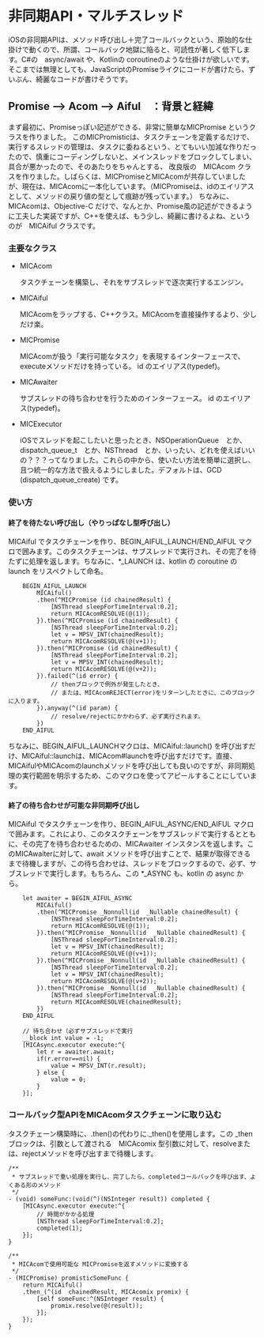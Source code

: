 # 非同期API・マルチスレッド

iOSの非同期APIは、メソッド呼び出し＋完了コールバックという、原始的な仕掛けで動くので、所謂、コールバック地獄に陥ると、可読性が著しく低下します。C#の　async/await や、Kotlinの coroutineのような仕掛けが欲しいです。そこまでは無理としても、JavaScriptのPromiseライクにコードが書けたら、ずいぶん、綺麗なコードが書けそうです。


## Promise --> Acom --> Aiful　：背景と経緯

まず最初に、Promiseっぽい記述ができる、非常に簡単なMICPromise というクラスを作りました。
このMICPromisticは、タスクチェーンを定義するだけで、実行するスレッドの管理は、タスクに委ねるという、とてもいい加減な作りだったので、慎重にコーディングしないと、メインスレッドをブロックしてしまい、具合が悪かったので、そのあたりをちゃんとする、
改良版の　MICAcom クラスを作りました。しばらくは、MICPromiseとMICAcomが共存していましたが、現在は、MICAcomに一本化しています。（MICPromiseは、id<IMICAcom>のエイリアスとして、メソッドの戻り値の型として痕跡が残っています。）
ちなみに、MICAcomは、Objective-C だけで、なんとか、Promise風の記述ができるように工夫した実装ですが、C++を使えば、もう少し、綺麗に書けるよね、というのが　MICAiful クラスです。

### 主要なクラス

- MICAcom

    タスクチェーンを構築し、それをサブスレッドで逐次実行するエンジン。

- MICAiful

    MICAcomをラップする、C++クラス。MICAcomを直接操作するより、少しだけ楽。

- MICPromise

    MICAcomが扱う「実行可能なタスク」を表現するインターフェースで、executeメソッドだけを持っている。
    id<IMICAcom> のエイリアス(typedef)。
    
- MICAwaiter

    サブスレッドの待ち合わせを行うためのインターフェース。
    id<IMICAwaiter> のエイリアス(typedef)。

- MICExecutor

    iOSでスレッドを起こしたいと思ったとき、NSOperationQueue　とか、dispatch_queue_t　とか、NSThread　とか、いったい、どれを使えばいいの？？？ってなりました。これらの中から、使いたい方法を簡単に選択し、且つ統一的な方法で扱えるようにしました。デフォルトは、GCD (dispatch_queue_create) です。
  

### 使い方

#### 終了を待たない呼び出し（やりっぱなし型呼び出し）

MICAiful でタスクチェーンを作り、BEGIN_AIFUL_LAUNCH/END_AIFUL マクロで囲みます。このタスクチェーンは、サブスレッドで実行され、その完了を待たずに処理を返します。ちなみに、*_LAUNCH は、kotlin の coroutine の launch をリスペクトして命名。

```
    BEGIN_AIFUL_LAUNCH
        MICAiful()
        .then(^MICPromise (id chainedResult) {
            [NSThread sleepForTimeInterval:0.2];
            return MICAcomRESOLVE(@(1));
        }).then(^MICPromise (id chainedResult) {
            [NSThread sleepForTimeInterval:0.2];
            let v = MPSV_INT(chainedResult);
            return MICAcomRESOLVE(@(v+1));
        }).then(^MICPromise (id chainedResult) {
            [NSThread sleepForTimeInterval:0.2];
            let v = MPSV_INT(chainedResult);
            return MICAcomRESOLVE(@(v+2));
        }).failed(^(id error) {
            // thenブロックで例外が発生したとき、
            // または、MICAcomREJECT(error)をリターンしたときに、このブロックに入ります。
        }).anyway(^(id param) {
            // resolve/rejectにかかわらず、必ず実行されます。
        })
    END_AIFUL
```
ちなみに、BEGIN_AIFUL_LAUNCHマクロは、MICAiful::launch() を呼び出すだけ、MICAiful::launchは、MICAcom#launchを呼び出すだけです。直接、MICAifulやMICAcomのlaunchメソッドを呼び出しても良いのですが、非同期処理の実行範囲を明示するため、このマクロを使ってアピールすることにしています。

#### 終了の待ち合わせが可能な非同期呼び出し

MICAiful でタスクチェーンを作り、BEGIN_AIFUL_ASYNC/END_AIFUL マクロで囲みます。これにより、このタスクチェーンをサブスレッドで実行するとともに、その完了を待ち合わせるための、MICAwaiter インスタンスを返します。このMICAwaiterに対して、await メソッドを呼び出すことで、結果が取得できるまで待機しますが、この待ち合わせは、スレッドをブロックするので、必ず、サブスレッドで実行します。もちろん、この *_ASYNC も、kotlin の async から。

```
    let awaiter = BEGIN_AIFUL_ASYNC
        MICAiful()
        .then(^MICPromise _Nonnull(id  _Nullable chainedResult) {
            [NSThread sleepForTimeInterval:0.2];
            return MICAcomRESOLVE(@(1));
        }).then(^MICPromise _Nonnull(id  _Nullable chainedResult) {
            [NSThread sleepForTimeInterval:0.2];
            let v = MPSV_INT(chainedResult);
            return MICAcomRESOLVE(@(v+1));
        }).then(^MICPromise _Nonnull(id  _Nullable chainedResult) {
            [NSThread sleepForTimeInterval:0.2];
            let v = MPSV_INT(chainedResult);
            return MICAcomRESOLVE(@(v+2));
        }).then(^MICPromise _Nonnull(id  _Nullable chainedResult) {
            [NSThread sleepForTimeInterval:0.2];
            return MICAcomRESOLVE(chainedResult);
        })
    END_AIFUL
    
    // 待ち合わせ（必ずサブスレッドで実行
    __block int value = -1;    
    [MICAsync.executor execute:^{
        let r = awaiter.await;
        if(r.error==nil) {
            value = MPSV_INT(r.result);
        } else {
            value = 0;
        }
    }];
```

### コールバック型APIをMICAcomタスクチェーンに取り込む

タスクチェーン構築時に、.then()の代わりに._then()を使用します。この _thenブロックは、引数として渡される　MICAcomix 型引数に対して、resolveまたは、rejectメソッドを呼び出すまで待機します。

```
/**
 * サブスレッドで重い処理を実行し、完了したら、completedコールバックを呼び出す、よくある形のメソッド
 */
- (void) someFunc:(void(^)(NSInteger result)) completed {
    [MICAsync.executor execute:^{
        // 時間がかかる処理
        [NSThread sleepForTimeInterval:0.2];
        completed(1);
    }];
}

/**
 * MICAcomで使用可能な MICPromiseを返すメソッドに変換する
 */
- (MICPromise) promisticSomeFunc {
    return MICAiful()
    .then_(^(id  chainedResult, MICAcomix promix) {
        [self someFunc:^(NSInteger result) {
            promix.resolve(@(result));
        }];
    });
}

```



